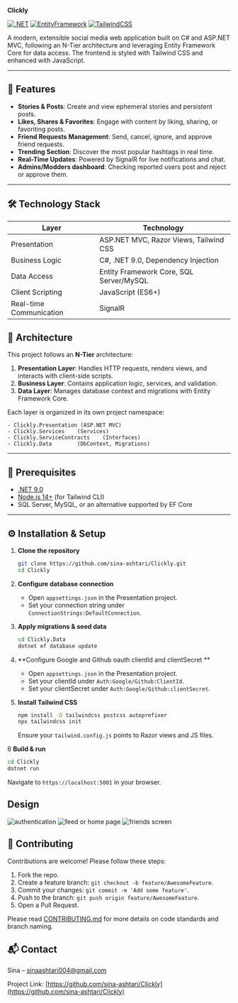**Clickly**

[![.NET](https://img.shields.io/badge/.NET-9.0-blue)](https://dotnet.microsoft.com/) [![EntityFramework](https://img.shields.io/badge/EF%20Core-9.0-lightgrey)](https://docs.microsoft.com/ef/core/) [![TailwindCSS](https://img.shields.io/badge/TailwindCSS-3.0-teal)](https://tailwindcss.com/)

A modern, extensible social media web application built on C# and ASP.NET MVC, following an N-Tier architecture and leveraging Entity Framework Core for data access. The frontend is styled with Tailwind CSS and enhanced with JavaScript.

---

## 🚀 Features

- **Stories & Posts**: Create and view ephemeral stories and persistent posts.
- **Likes, Shares & Favorites**: Engage with content by liking, sharing, or favoriting posts.
- **Friend Requests Management**: Send, cancel, ignore, and approve friend requests.
- **Trending Section**: Discover the most popular hashtags in real time.
- **Real-Time Updates**: Powered by SignalR for live notifications and chat.
- **Admins/Modders dashboard**: Checking reported users post and reject or approve them.

---

## 🛠 Technology Stack

| Layer            | Technology                              |
|------------------|-----------------------------------------|
| Presentation     | ASP.NET MVC, Razor Views, Tailwind CSS  |
| Business Logic   | C#, .NET 9.0, Dependency Injection     |
| Data Access      | Entity Framework Core, SQL Server/MySQL |
| Client Scripting | JavaScript (ES6+) |
| Real-time Communication | SignalR |



## 📐 Architecture

This project follows an **N-Tier** architecture:

1. **Presentation Layer**: Handles HTTP requests, renders views, and interacts with client-side scripts.
2. **Business Layer**: Contains application logic, services, and validation.
3. **Data Layer**: Manages database context and migrations with Entity Framework Core.

Each layer is organized in its own project namespace:
```
- Clickly.Presentation (ASP.NET MVC)
- Clickly.Services    (Services)
- Clickly.ServiceContracts    (Interfaces)
- Clickly.Data        (DbContext, Migrations)
```

---

## 💾 Prerequisites

- [.NET 9.0](https://dotnet.microsoft.com/download)
- [Node.js 14+](https://nodejs.org/) (for Tailwind CLI)
- SQL Server, MySQL, or an alternative supported by EF Core

---

## ⚙️ Installation & Setup

1. **Clone the repository**
   ```bash
   git clone https://github.com/sina-ashtari/Clickly.git
   cd Clickly
   ```

2. **Configure database connection**
   - Open `appsettings.json` in the Presentation project.
   - Set your connection string under `ConnectionStrings:DefaultConnection`.

3. **Apply migrations & seed data**
   ```bash
   cd Clickly.Data
   dotnet ef database update

4. **Configure Google and Github oauth clientId and clientSecret **
   - Open `appsettings.json` in the Presentation project.
   - Set your clientId under `Auth:Google/Github:ClientId`.
   - Set your clientSecret under `Auth:Google/Github:clientSecret`.

5. **Install Tailwind CSS**
   ```bash
   npm install -D tailwindcss postcss autoprefixer
   npx tailwindcss init
   ```
   Ensure your `tailwind.config.js` points to Razor views and JS files.

6 **Build & run**
   ```bash
   cd Clickly
   dotnet run
   ```
   Navigate to `https://localhost:5001` in your browser.


## Design 

![authentication](https://github.com/user-attachments/assets/ba4a60e6-b84c-49dc-b041-3b5d275b1765)
![feed or home page](https://github.com/user-attachments/assets/0ba59d9b-ba39-4399-a6bb-6e0c8364a6da)
![friends screen](https://github.com/user-attachments/assets/03da168b-83a7-4f34-8bb4-337bf34a8710)


## 🤝 Contributing

Contributions are welcome! Please follow these steps:

1. Fork the repo.
2. Create a feature branch: `git checkout -b feature/AwesomeFeature`.
3. Commit your changes: `git commit -m 'Add some feature'`.
4. Push to the branch: `git push origin feature/AwesomeFeature`.
5. Open a Pull Request.

Please read [CONTRIBUTING.md](CONTRIBUTING.md) for more details on code standards and branch naming.

## 📬 Contact

Sina – [sinaashtari004@gmail.com](mailto:sinaashtari004@gmail.com)

Project Link: [https://github.com/sina-ashtari/Clickly](https://github.com/sina-ashtari/Clickly)

